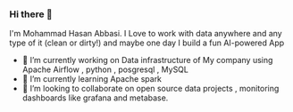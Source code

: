 ### Hi there 👋
I'm Mohammad Hasan Abbasi. I Love to work with data anywhere and any type of it (clean or dirty!) and maybe one day I build a fun AI-powered App
- 🔭 I’m currently working on Data infrastructure of My company using Apache Airflow , python , posgresql , MySQL 
- 🌱 I’m currently learning Apache spark
- 👯 I’m looking to collaborate on open source data projects , monitoring dashboards like grafana and metabase.

<!--
**mohasabbasi/mohasabbasi** is a ✨ _special_ ✨ repository because its `README.md` (this file) appears on your GitHub profile.

Here are some ideas to get you started:

- 🔭 I’m currently working on ...
- 🌱 I’m currently learning ...
- 👯 I’m looking to collaborate on ...
- 🤔 I’m looking for help with ...
- 💬 Ask me about ...
- 📫 How to reach me: ...
- 😄 Pronouns: ...
- ⚡ Fun fact: ...
-->
